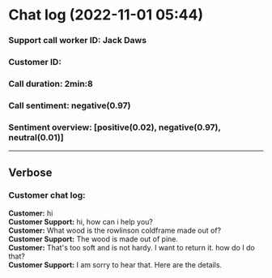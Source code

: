 # Chat log (2022-11-01 05:44)
### Support call worker ID: Jack Daws
### Customer ID:
### Call duration: 2min:8
### Call sentiment: negative(0.97)
### Sentiment overview: [positive(0.02), negative(0.97), neutral(0.01)]
---
## Verbose
### Customer chat log: 
**Customer:** hi<br>**Customer Support:** hi, how can i help you?<br>**Customer:** What wood is the rowlinson coldframe made out of?<br>**Customer Support:** The wood is made out of pine.<br>**Customer:** That's too soft and is not hardy. I want to return it. how do I do that?<br>**Customer Support:** I am sorry to hear that. Here are the details.<br>